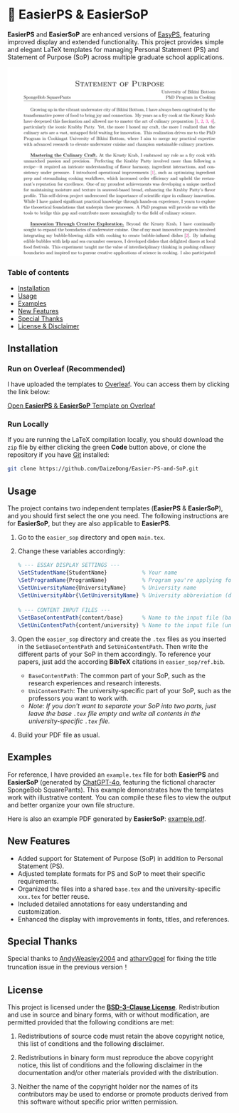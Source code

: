 # 📄 EasierPS & EasierSoP

**EasierPS** and **EasierSoP** are enhanced versions of [EasyPS](https://github.com/salfaris/EasyPS), featuring improved display and extended functionality. This project provides simple and elegant LaTeX templates for managing Personal Statement (PS) and Statement of Purpose (SoP) across multiple graduate school applications.

![Screenshot](docs/example.png)

### Table of contents

- [Installation](#installation)
- [Usage](#usage)
- [Examples](#examples)
- [New Features](#new-features)
- [Special Thanks](#special-thanks)
- [License & Disclaimer](#license--disclaimer)

## Installation

### Run on Overleaf (Recommended)

I have uploaded the templates to [Overleaf](https://www.overleaf.com/). You can access them by clicking the link below:

[Open **EasierPS** & **EasierSoP** Template on Overleaf](https://www.overleaf.com/latex/templates/easierps-and-easiersop-personal-statement-and-statement-of-purpose-framework/fnxgsvqgpkgk)

### Run Locally

If you are running the LaTeX compilation locally, you should download the `zip` file by either clicking the green **Code** button above, or clone the repository if you have [Git](https://git-scm.com/) installed:

```bash
git clone https://github.com/DaizeDong/Easier-PS-and-SoP.git
```

## Usage

The project contains two independent templates (**EasierPS** & **EasierSoP**), and you should first select the one you need. The following instructions are for **EasierSoP**, but they are also applicable to **EasierPS**.

1. Go to the `easier_sop` directory and open `main.tex`.

2. Change these variables accordingly:
   ```latex
   % --- ESSAY DISPLAY SETTINGS ---
   \SetStudentName{StudentName}           % Your name
   \SetProgramName{ProgramName}           % Program you're applying for
   \SetUniversityName{UniversityName}     % University name
   \SetUniversityAbbr{\GetUniversityName} % University abbreviation (default as the university name if not set)
   
   % --- CONTENT INPUT FILES ---
   \SetBaseContentPath{content/base}      % Name to the input file (base)
   \SetUniContentPath{content/university} % Name to the input file (university)
   ```

3. Open the `easier_sop` directory and create the `.tex` files as you inserted in the `SetBaseContentPath` and `SetUniContentPath`. Then write the different parts of your SoP in them accordingly. To reference your papers, just add the according **BibTeX** citations in `easier_sop/ref.bib`.
    - `BaseContentPath`: The common part of your SoP, such as the research experiences and research interests.
    - `UniContentPath`: The university-specific part of your SoP, such as the professors you want to work with.
    - *Note: If you don't want to separate your SoP into two parts, just leave the base `.tex` file empty and write all contents in the university-specific `.tex` file.*

4. Build your PDF file as usual.

## Examples

For reference, I have provided an `example.tex` file for both **EasierPS** and **EasierSoP** (generated by [ChatGPT-4o](https://chatgpt.com/), featuring the fictional character SpongeBob SquarePants). This example demonstrates how the templates work with illustrative content. You can compile these files to view the output and better organize your own file structure.

Here is also an example PDF generated by **EasierSoP**: [example.pdf](docs/example.pdf).

## New Features

- Added support for Statement of Purpose (SoP) in addition to Personal Statement (PS).
- Adjusted template formats for PS and SoP to meet their specific requirements.
- Organized the files into a shared `base.tex` and the university-specific `xxx.tex` for better reuse.
- Included detailed annotations for easy understanding and customization.
- Enhanced the display with improvements in fonts, titles, and references.

## Special Thanks

Special thanks to [AndyWeasley2004](https://github.com/AndyWeasley2004) and [atharv0goel](https://github.com/atharv0goel) for fixing the title truncation issue in the previous version！

## License

This project is licensed under the [**BSD-3-Clause License**](https://opensource.org/license/BSD-3-clause). Redistribution and use in source and binary forms, with or without modification, are permitted provided that the following conditions are met:

1. Redistributions of source code must retain the above copyright notice, this list of conditions and the following disclaimer.

2. Redistributions in binary form must reproduce the above copyright notice, this list of conditions and the following disclaimer in the documentation and/or other materials provided with the distribution.

3. Neither the name of the copyright holder nor the names of its contributors may be used to endorse or promote products derived from this software without specific prior written permission.
